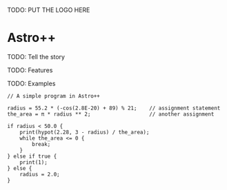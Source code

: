 TODO: PUT THE LOGO HERE

# Astro++

TODO: Tell the story

TODO: Features

TODO: Examples

```
// A simple program in Astro++

radius = 55.2 * (-cos(2.8E-20) + 89) % 21;    // assignment statement
the_area = π * radius ** 2;                   // another assignment

if radius < 50.0 {
    print(hypot(2.28, 3 - radius) / the_area);
    while the_area <= 0 {
        break;
    }
} else if true {
    print(1);
} else {
    radius = 2.0;
}
```
